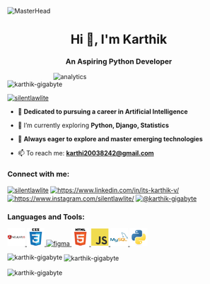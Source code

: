 ![MasterHead](https://iili.io/JU1Yhg4.gif)
<h1 align="center">Hi 👋, I'm Karthik</h1>
<h3 align="center">An Aspiring Python Developer</h3>
<img align="right" alt="analytics" width="400" src="https://iili.io/JU1Fk74.gif">


<p align="left"> <img src="https://komarev.com/ghpvc/?username=karthik-gigabyte&label=Profile%20views&color=0e75b6&style=flat" alt="karthik-gigabyte" /> </p>

<p align="left"> <a href="https://twitter.com/silentlawlite" target="blank"><img src="https://img.shields.io/twitter/follow/silentlawlite?logo=twitter&style=for-the-badge" alt="silentlawlite" /></a> </p>

- 🙌 **Dedicated to pursuing a career in Artificial Intelligence**
  
- 🌱 I’m currently exploring **Python, Django, Statistics**

- 💖 **Always eager to explore and master emerging
technologies**

- 📫 To reach me: **karthi20038242@gmail.com**

<h3 align="left">Connect with me:</h3>
<p align="left">
<a href="https://twitter.com/silentlawlite" target="blank"><img align="center" src="https://raw.githubusercontent.com/rahuldkjain/github-profile-readme-generator/master/src/images/icons/Social/twitter.svg" alt="silentlawlite" height="30" width="40" /></a>
<a href="https://linkedin.com/in/its-karthik-v/" target="blank"><img align="center" src="https://raw.githubusercontent.com/rahuldkjain/github-profile-readme-generator/master/src/images/icons/Social/linked-in-alt.svg" alt="https://www.linkedin.com/in/its-karthik-v/" height="30" width="40" /></a>
<a href="https://instagram.com/https://www.instagram.com/silentlawlite/" target="blank"><img align="center" src="https://raw.githubusercontent.com/rahuldkjain/github-profile-readme-generator/master/src/images/icons/Social/instagram.svg" alt="https://www.instagram.com/silentlawlite/" height="30" width="40" /></a>
<a href="https://medium.com/@karthik-gigabyte" target="blank"><img align="center" src="https://iili.io/JU1hpG2.png" alt="@karthik-gigabyte" height="40" width="40" /></a>
</p>

<h3 align="left">Languages and Tools:</h3>
<p align="left"> <a href="https://angular.io" target="_blank" rel="noreferrer"> <img src="https://raw.githubusercontent.com/devicons/devicon/master/icons/angularjs/angularjs-original-wordmark.svg" alt="angularjs" width="40" height="40"/> </a> <a href="https://www.w3schools.com/css/" target="_blank" rel="noreferrer"> <img src="https://raw.githubusercontent.com/devicons/devicon/master/icons/css3/css3-original-wordmark.svg" alt="css3" width="40" height="40"/> </a> <a href="https://www.figma.com/" target="_blank" rel="noreferrer"> <img src="https://www.vectorlogo.zone/logos/figma/figma-icon.svg" alt="figma" width="40" height="40"/> </a> <a href="https://www.w3.org/html/" target="_blank" rel="noreferrer"> <img src="https://raw.githubusercontent.com/devicons/devicon/master/icons/html5/html5-original-wordmark.svg" alt="html5" width="40" height="40"/> </a> <a href="https://developer.mozilla.org/en-US/docs/Web/JavaScript" target="_blank" rel="noreferrer"> <img src="https://raw.githubusercontent.com/devicons/devicon/master/icons/javascript/javascript-original.svg" alt="javascript" width="40" height="40"/> </a> <a href="https://www.mysql.com/" target="_blank" rel="noreferrer"> <img src="https://raw.githubusercontent.com/devicons/devicon/master/icons/mysql/mysql-original-wordmark.svg" alt="mysql" width="40" height="40"/> </a> <a href="https://www.python.org" target="_blank" rel="noreferrer"> <img src="https://raw.githubusercontent.com/devicons/devicon/master/icons/python/python-original.svg" alt="python" width="40" height="40"/> </a> </p>

<p><img align="left" src="https://github-readme-stats.vercel.app/api/top-langs?username=karthik-gigabyte&show_icons=true&locale=en&layout=compact" alt="karthik-gigabyte" /></p>

<p>&nbsp;<img align="center" src="https://github-readme-stats.vercel.app/api?username=karthik-gigabyte&show_icons=true&locale=en" alt="karthik-gigabyte" /></p>

<p><img align="center" src="https://github-readme-streak-stats.herokuapp.com/?user=karthik-gigabyte&" alt="karthik-gigabyte" /></p>
